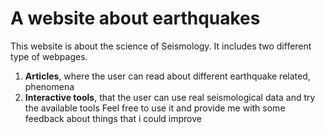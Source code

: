 # A website about earthquakes

This website is about the science of Seismology. It includes two different type of webpages. 
1. **Articles**, where the user can read about different earthquake related, phenomena
2. **Interactive tools**, that the user can use real seismological data and try the available tools 
Feel free to use it and provide me with some feedback about things that i could improve
